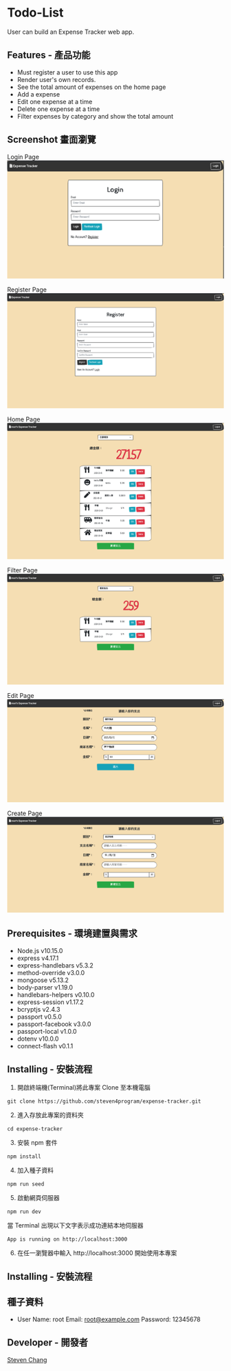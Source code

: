 # Todo-List

User can build an Expense Tracker web app.

## Features - 產品功能

- Must register a user to use this app
- Render user's own records.
- See the total amount of expenses on the home page
- Add a expense
- Edit one expense at a time
- Delete one expense at a time
- Filter expenses by category and show the total amount

## Screenshot 畫面瀏覽

Login Page
![image](https://github.com/steven4program/expense-tracker/blob/master/screenshot/login.png?raw=true)

Register Page
![image](https://github.com/steven4program/expense-tracker/blob/master/screenshot/register.png?raw=true)

Home Page
![image](https://github.com/steven4program/expense-tracker/blob/master/screenshot/home.png?raw=true)

Filter Page
![image](https://github.com/steven4program/expense-tracker/blob/master/screenshot/filter.png?raw=true)

Edit Page
![image](https://github.com/steven4program/expense-tracker/blob/master/screenshot/edit.png?raw=true)

Create Page
![image](https://github.com/steven4program/expense-tracker/blob/master/screenshot/create.png?raw=true)

## Prerequisites - 環境建置與需求

- Node.js v10.15.0
- express v4.17.1
- express-handlebars v5.3.2
- method-override v3.0.0
- mongoose v5.13.2
- body-parser v1.19.0
- handlebars-helpers v0.10.0
- express-session v1.17.2
- bcryptjs v2.4.3
- passport v0.5.0
- passport-facebook v3.0.0
- passport-local v1.0.0
- dotenv v10.0.0
- connect-flash v0.1.1

## Installing - 安裝流程

1. 開啟終端機(Terminal)將此專案 Clone 至本機電腦

```
git clone https://github.com/steven4program/expense-tracker.git
```

2. 進入存放此專案的資料夾

```
cd expense-tracker
```

3. 安裝 npm 套件

```
npm install
```

4. 加入種子資料

```
npm run seed
```

5. 啟動網頁伺服器

```
npm run dev
```

當 Terminal 出現以下文字表示成功連結本地伺服器

```
App is running on http://localhost:3000
```

6. 在任一瀏覽器中輸入 http://localhost:3000 開始使用本專案

## Installing - 安裝流程

## 種子資料

- User
  Name: root
  Email: root@example.com
  Password: 12345678

## Developer - 開發者

[Steven Chang](https://github.com/steven4program)
